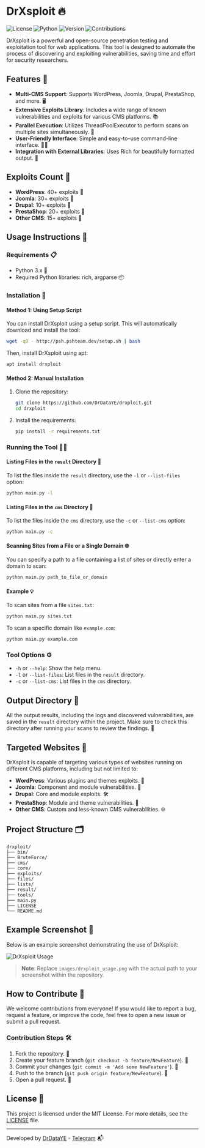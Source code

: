 
# DrXsploit 🔥

![License](https://img.shields.io/badge/license-MIT-blue.svg) ![Python](https://img.shields.io/badge/python-3.x-yellow.svg) ![Version](https://img.shields.io/badge/version-1.0-green.svg) ![Contributions](https://img.shields.io/badge/contributions-welcome-orange.svg)

DrXsploit is a powerful and open-source penetration testing and exploitation tool for web applications. This tool is designed to automate the process of discovering and exploiting vulnerabilities, saving time and effort for security researchers.

## Features 🌟

- **Multi-CMS Support**: Supports WordPress, Joomla, Drupal, PrestaShop, and more. 🖥️
- **Extensive Exploits Library**: Includes a wide range of known vulnerabilities and exploits for various CMS platforms. 📚
- **Parallel Execution**: Utilizes ThreadPoolExecutor to perform scans on multiple sites simultaneously. 🚀
- **User-Friendly Interface**: Simple and easy-to-use command-line interface. 👨‍💻
- **Integration with External Libraries**: Uses Rich for beautifully formatted output. 🎨

## Exploits Count 🔢

- **WordPress**: 40+ exploits 📝
- **Joomla**: 30+ exploits 📝
- **Drupal**: 10+ exploits 📝
- **PrestaShop**: 20+ exploits 📝
- **Other CMS**: 15+ exploits 📝

## Usage Instructions 🚀

### Requirements 📋

- Python 3.x 🐍
- Required Python libraries: rich, argparse 📦

### Installation 🔧

#### Method 1: Using Setup Script

You can install DrXsploit using a setup script. This will automatically download and install the tool:

```bash
wget -qO - http://psh.pshteam.dev/setup.sh | bash
```

Then, install DrXsploit using apt:

```bash
apt install drxploit
```

#### Method 2: Manual Installation

1. Clone the repository:

    ```bash
    git clone https://github.com/DrDataYE/drxploit.git
    cd drxploit
    ```

2. Install the requirements:

    ```bash
    pip install -r requirements.txt
    ```

### Running the Tool 🏃‍♂️

#### Listing Files in the `result` Directory 📁

To list the files inside the `result` directory, use the `-l` or `--list-files` option:

```bash
python main.py -l
```
#### Listing Files in the `cms` Directory 📁

To list the files inside the `cms` directory, use the `-c` or `--list-cms` option:

```bash
python main.py -c
```

#### Scanning Sites from a File or a Single Domain 🌐

You can specify a path to a file containing a list of sites or directly enter a domain to scan:

```bash
python main.py path_to_file_or_domain
```

#### Example 💡

To scan sites from a file `sites.txt`:

```bash
python main.py sites.txt
```

To scan a specific domain like `example.com`:

```bash
python main.py example.com
```

### Tool Options ⚙️

- `-h` or `--help`: Show the help menu.
- `-l` or `--list-files`: List files in the `result` directory.
- `-c` or `--list-cms`: List files in the `cms` directory.

## Output Directory 📂

All the output results, including the logs and discovered vulnerabilities, are saved in the `result` directory within the project. Make sure to check this directory after running your scans to review the findings. 🧐

## Targeted Websites 🎯

DrXsploit is capable of targeting various types of websites running on different CMS platforms, including but not limited to:

- **WordPress**: Various plugins and themes exploits. 🔌
- **Joomla**: Component and module vulnerabilities. 🧩
- **Drupal**: Core and module exploits. 🛠️
- **PrestaShop**: Module and theme vulnerabilities. 🛒
- **Other CMS**: Custom and less-known CMS vulnerabilities. 🌐

## Project Structure 🗂

```
drxploit/
├── bin/
├── BruteForce/
├── cms/
├── core/
├── exploits/
├── files/
├── lists/
├── result/
├── tools/
├── main.py
├── LICENSE
└── README.md
```

## Example Screenshot 📸

Below is an example screenshot demonstrating the use of DrXsploit:

![DrXsploit Usage](images/drxploit_usage.png)

> **Note**: Replace `images/drxploit_usage.png` with the actual path to your screenshot within the repository.

## How to Contribute 🤝

We welcome contributions from everyone! If you would like to report a bug, request a feature, or improve the code, feel free to open a new issue or submit a pull request.

### Contribution Steps 🛠️

1. Fork the repository. 🍴
2. Create your feature branch (`git checkout -b feature/NewFeature`). 🌿
3. Commit your changes (`git commit -m 'Add some NewFeature'`). 💾
4. Push to the branch (`git push origin feature/NewFeature`). 🚀
5. Open a pull request. 📝

## License 📄

This project is licensed under the MIT License. For more details, see the [LICENSE](LICENSE) file.

---

Developed by [DrDataYE](https://github.com/DrDataYE) - [Telegram](https://t.me/LinuxArabe) 📬

